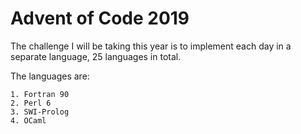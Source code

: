 # Advent of Code 2019

The challenge I will be taking this year is to implement each day in a separate language, 25 languages in total.

The languages are:
	
	1. Fortran 90
	2. Perl 6
	3. SWI-Prolog
	4. OCaml